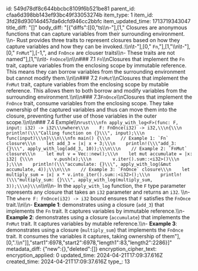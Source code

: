 id: 549d78df8c644bbcbc8109f6b521be81
parent_id: cfaa6d398bb143ef93bc49f33053274b
item_type: 1
item_id: 3fd28d93014d457da6dcfd946cc2bbfc
item_updated_time: 1713719343047
title_diff: "[]"
body_diff: "[{\"diffs\":[[0,\"ts\\\n-\"],[1,\" Closures are anonymous functions that can capture variables from their surrounding environment. \\\n- Rust provides three traits to represent closures based on how they capture variables and how they can be invoked.:\\\n\\t-\"],[0,\" `Fn`,\"],[1,\"\\\n\\t-\"],[0,\" `FnMut`\"],[-1,\", and `FnOnce`  are clouser traits\\\n- These traits are not named\"],[1,\"\\\n\\t-  `FnOnce`\\\n\\\n### 7.1 `Fn`\\\nClosures that implement the `Fn` trait, capture variables from the enclosing scope by immutable reference. This means they can borrow variables from the surrounding environment but cannot modify them.\\\n\\\n### 7.2 `FnMut`\\\nClosures that implement the `FnMut` trait, capture variables from the enclosing scope by mutable reference. This allows them to both borrow and modify variables from the surrounding environment.\\\n\\\n### 7.3`FnOnce`\\\nClosures that implement the `FnOnce` trait, consume variables from the enclosing scope. They take ownership of the captured variables and thus can move them into the closure, preventing further use of those variables in the outer scope.\\\n\\\n### 7.4 Exmple\\\n```rust\\\nfn apply_with_log<F>(func: F, input: i32) -> i32\\\nwhere\\\n    F: FnOnce(i32) -> i32,\\\n{\\\n    println!(\\\"Calling function on {}\\\", input);\\\n    func(input)\\\n}\\\n\\\nfn main() {\\\n    // Example 1: `Fn` closure\\\n    let add_3 = |x| x + 3;\\\n    println!(\\\"add_3: {}\\\", apply_with_log(add_3, 10));\\\n\\\n    // Example 2: `FnMut` closure\\\n    let mut v = Vec::new();\\\n    let mut accumulate = |x: i32| {\\\n        v.push(x);\\\n        v.iter().sum::<i32>()\\\n    };\\\n    println!(\\\"accumulate: {}\\\", apply_with_log(&mut accumulate, 4));\\\n\\\n    // Example 3: `FnOnce` closure\\\n    let multiply_sum = |x| x * v.into_iter().sum::<i32>();\\\n    println!(\\\"multiply_sum: {}\\\", apply_with_log(multiply_sum, 3));\\\n}\\\n```\\\n\\\n- In the `apply_with_log` function, the `F` type parameter represents any closure that takes an `i32` parameter and returns an `i32`. \\\n- The `where F: FnOnce(i32) -> i32` bound ensures that `F` satisfies the `FnOnce` trait.\\\n\\\n- **Example 1**: demonstrates using a closure (`add_3`) that implements the `Fn` trait. It captures variables by immutable reference.\\\n- **Example 2**: demonstrates using a closure (`accumulate`) that implements the `FnMut` trait. It captures variables by mutable reference.\\\n- **Example 3**: demonstrates using a closure (`multiply_sum`) that implements the `FnOnce` trait. It consumes the variables it captures, taking ownership of them\"],[0,\".\\\n\"]],\"start1\":6978,\"start2\":6978,\"length1\":83,\"length2\":2286}]"
metadata_diff: {"new":{},"deleted":[]}
encryption_cipher_text: 
encryption_applied: 0
updated_time: 2024-04-21T17:09:37.616Z
created_time: 2024-04-21T17:09:37.616Z
type_: 13